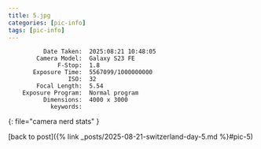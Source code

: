 ```yaml
---
title: 5.jpg
categories: [pic-info]
tags: [pic-info]
---
```


```text
          Date Taken:  2025:08:21 10:48:05
        Camera Model:  Galaxy S23 FE
              F-Stop:  1.8
       Exposure Time:  5567099/1000000000
                 ISO:  32
        Focal Length:  5.54
    Exposure Program:  Normal program
          Dimensions:  4000 x 3000
            keywords:  
```
{: file="camera nerd stats" }

[back to post]({% link _posts/2025-08-21-switzerland-day-5.md %}#pic-5)